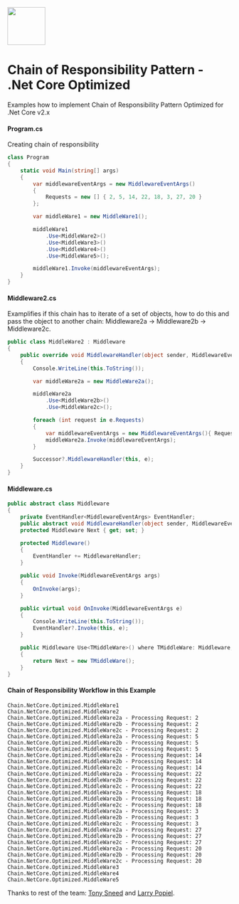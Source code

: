 <img src="https://user-images.githubusercontent.com/4691404/38285238-ed284f68-3784-11e8-8ab6-d94d51745b9e.png" width="85" /><h1>Chain of Responsibility Pattern - .Net Core Optimized</h1>

Examples how to implement Chain of Responsibility Pattern Optimized for .Net Core v2.x

#### Program.cs

Creating chain of responsibility

```csharp
class Program
{
    static void Main(string[] args)
    {
        var middlewareEventArgs = new MiddlewareEventArgs()
        {
            Requests = new [] { 2, 5, 14, 22, 18, 3, 27, 20 }
        };

        var middleWare1 = new MiddleWare1();

        middleWare1
            .Use<MiddleWare2>()
            .Use<MiddleWare3>()
            .Use<MiddleWare4>()
            .Use<MiddleWare5>();

        middleWare1.Invoke(middlewareEventArgs);
    }
}
```

#### Middleware2.cs

Examplifies if this chain has to iterate of a set of objects, how to do this and pass the object to another chain: Middleware2a -> Middleware2b -> Middleware2c.

```csharp
public class MiddleWare2 : Middleware
{
    public override void MiddlewareHandler(object sender, MiddlewareEventArgs e)
    {
        Console.WriteLine(this.ToString());

        var middleWare2a = new MiddleWare2a();

        middleWare2a
            .Use<MiddleWare2b>()
            .Use<MiddleWare2c>();

        foreach (int request in e.Requests)
        {
            var middlewareEventArgs = new MiddlewareEventArgs(){ Request = request };
            middleWare2a.Invoke(middlewareEventArgs);
        }

        Successor?.MiddlewareHandler(this, e);
    }
}
```

#### Middleware.cs

```csharp
public abstract class Middleware
{
    private EventHandler<MiddlewareEventArgs> EventHandler;
    public abstract void MiddlewareHandler(object sender, MiddlewareEventArgs e);
    protected Middleware Next { get; set; }

    protected Middleware()
    {
        EventHandler += MiddlewareHandler;
    }

    public void Invoke(MiddlewareEventArgs args)
    {
        OnInvoke(args);
    }

    public virtual void OnInvoke(MiddlewareEventArgs e)
    {
        Console.WriteLine(this.ToString());
        EventHandler?.Invoke(this, e);
    }

    public Middleware Use<TMiddleWare>() where TMiddleWare: Middleware, new ()
    {
        return Next = new TMiddleWare();
    }
}
```

#### Chain of Responsibility Workflow in this Example
```
Chain.NetCore.Optimized.MiddleWare1
Chain.NetCore.Optimized.MiddleWare2
Chain.NetCore.Optimized.MiddleWare2a - Processing Request: 2
Chain.NetCore.Optimized.MiddleWare2b - Processing Request: 2
Chain.NetCore.Optimized.MiddleWare2c - Processing Request: 2
Chain.NetCore.Optimized.MiddleWare2a - Processing Request: 5
Chain.NetCore.Optimized.MiddleWare2b - Processing Request: 5
Chain.NetCore.Optimized.MiddleWare2c - Processing Request: 5
Chain.NetCore.Optimized.MiddleWare2a - Processing Request: 14
Chain.NetCore.Optimized.MiddleWare2b - Processing Request: 14
Chain.NetCore.Optimized.MiddleWare2c - Processing Request: 14
Chain.NetCore.Optimized.MiddleWare2a - Processing Request: 22
Chain.NetCore.Optimized.MiddleWare2b - Processing Request: 22
Chain.NetCore.Optimized.MiddleWare2c - Processing Request: 22
Chain.NetCore.Optimized.MiddleWare2a - Processing Request: 18
Chain.NetCore.Optimized.MiddleWare2b - Processing Request: 18
Chain.NetCore.Optimized.MiddleWare2c - Processing Request: 18
Chain.NetCore.Optimized.MiddleWare2a - Processing Request: 3
Chain.NetCore.Optimized.MiddleWare2b - Processing Request: 3
Chain.NetCore.Optimized.MiddleWare2c - Processing Request: 3
Chain.NetCore.Optimized.MiddleWare2a - Processing Request: 27
Chain.NetCore.Optimized.MiddleWare2b - Processing Request: 27
Chain.NetCore.Optimized.MiddleWare2c - Processing Request: 27
Chain.NetCore.Optimized.MiddleWare2a - Processing Request: 20
Chain.NetCore.Optimized.MiddleWare2b - Processing Request: 20
Chain.NetCore.Optimized.MiddleWare2c - Processing Request: 20
Chain.NetCore.Optimized.MiddleWare3
Chain.NetCore.Optimized.MiddleWare4
Chain.NetCore.Optimized.MiddleWare5
```

Thanks to rest of the team: [Tony Sneed](https://github.com/tonysneed) and [Larry Popiel](https://github.com/LawzPopiel).

